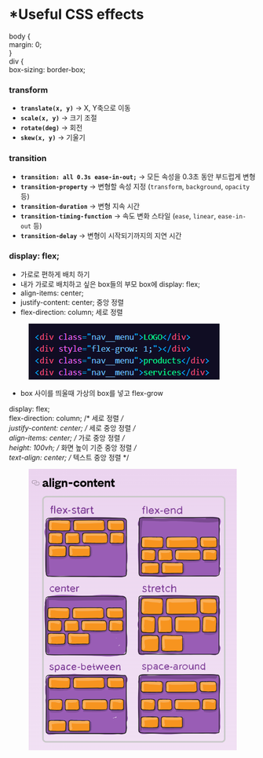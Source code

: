 # \*Useful CSS effects

body {
\
margin: 0;
\
}
\
div {
\
box-sizing: border-box;

###

### transform

* **`translate(x, y)`** → X, Y축으로 이동
* **`scale(x, y)`** → 크기 조절
* **`rotate(deg)`** → 회전
* **`skew(x, y)`** → 기울기

### transition

* **`transition: all 0.3s ease-in-out;`** → 모든 속성을 0.3초 동안 부드럽게 변형
* **`transition-property`** → 변형할 속성 지정 (`transform`, `background`, `opacity` 등)
* **`transition-duration`** → 변형 지속 시간
* **`transition-timing-function`** → 속도 변화 스타일 (`ease`, `linear`, `ease-in-out` 등)
* **`transition-delay`** → 변형이 시작되기까지의 지연 시간



### display: flex;

* 가로로 편하게 배치 하기
* 내가 가로로 배치하고 싶은 box들의 부모 box에 display: flex;
* align-items: center;&#x20;
* justify-content: center; 중앙 정렬
* flex-direction: column; 세로 정렬

<div align="left"><figure><img src="../../../../.gitbook/assets/image (6).png" alt=""><figcaption></figcaption></figure></div>

* box 사이를 띄울때 가상의 box를 넣고 flex-grow

display: flex;
\
flex-direction: column; /\* 세로 정렬 _/_
\
_justify-content: center; /_ 세로 중앙 정렬 _/_
\
_align-items: center; /_ 가로 중앙 정렬 _/_
\
_height: 100vh; /_ 화면 높이 기준 중앙 정렬 _/_
\
_text-align: center; /_ 텍스트 중앙 정렬 \*/

<figure><img src="../../../../.gitbook/assets/image (1) (1).png" alt=""><figcaption></figcaption></figure>







